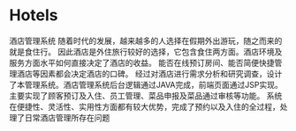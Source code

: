 # Hotels
酒店管理系统
随着时代的发展，越来越多的人选择在假期外出游玩，随之而来的就是食住行。
因此酒店是外住旅行较好的选择，它包含食住两方面。酒店环境及服务方面水平如何直接决定了酒店的收益。
能否在线预订房间、能否简便快捷管理酒店等因素都会决定酒店的口碑。
经过对酒店进行需求分析和研究调查，设计了本管理系统。酒店管理系统后台逻辑通过JAVA完成，前端页面通过JSP实现。
主要实现了顾客预订及入住、员工管理、菜品申报及菜品通过审核等功能。
系统在便捷性、灵活性、实用性方面都有较大优势，完成了预约以及入住的全过程，处理了日常酒店管理所存在问题
